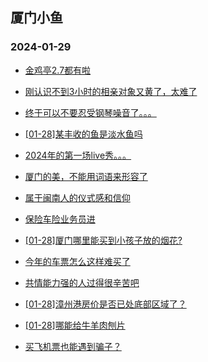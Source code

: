 ## 厦门小鱼 
### 2024-01-29

+ [金鸡亭2.7都有啦](http://bbs.xmfish.com/read-htm-tid-18141473.html)

+ [刚认识不到3小时的相亲对象又黄了，太难了](http://bbs.xmfish.com/read-htm-tid-18141400.html)

+ [终于可以不要忍受钢琴噪音了。。。](http://bbs.xmfish.com/read-htm-tid-18141478.html)

+ [[01-28]某丰收的鱼是淡水鱼吗](http://bbs.xmfish.com/read-htm-tid-18141528.html)

+ [2024年的第一场live秀。。。](http://bbs.xmfish.com/read-htm-tid-18141403.html)

+ [厦门的美，不能用词语来形容了](http://bbs.xmfish.com/read-htm-tid-18141551.html)

+ [属于闽南人的仪式感和信仰](http://bbs.xmfish.com/read-htm-tid-18141564.html)

+ [保险车险业务员进](http://bbs.xmfish.com/read-htm-tid-18141468.html)

+ [[01-28]厦门哪里能买到小孩子放的烟花?](http://bbs.xmfish.com/read-htm-tid-18141409.html)

+ [今年的车票怎么这样难买了](http://bbs.xmfish.com/read-htm-tid-18141656.html)

+ [共情能力强的人过得很辛苦吧](http://bbs.xmfish.com/read-htm-tid-18141466.html)

+ [[01-28]漳州港房价是否已处底部区域了？](http://bbs.xmfish.com/read-htm-tid-18141673.html)

+ [[01-28]哪能给牛羊肉刨片](http://bbs.xmfish.com/read-htm-tid-18141607.html)

+ [买飞机票也能遇到骗子？](http://bbs.xmfish.com/read-htm-tid-18141560.html)

